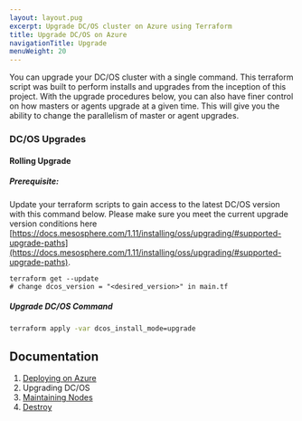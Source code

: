 ```yaml
---
layout: layout.pug
excerpt: Upgrade DC/OS cluster on Azure using Terraform
title: Upgrade DC/OS on Azure
navigationTitle: Upgrade
menuWeight: 20
---
```


You can upgrade your DC/OS cluster with a single command. This terraform script was built to perform installs and upgrades from the inception of this project. With the upgrade procedures below, you can also have finer control on how masters or agents upgrade at a given time. This will give you the ability to change the parallelism of master or agent upgrades.

### DC/OS Upgrades

#### Rolling Upgrade

##### Prerequisite:
Update your terraform scripts to gain access to the latest DC/OS version with this command below. Please make sure you meet the current upgrade version conditions here [https://docs.mesosphere.com/1.11/installing/oss/upgrading/#supported-upgrade-paths](https://docs.mesosphere.com/1.11/installing/oss/upgrading/#supported-upgrade-paths).

```
terraform get --update
# change dcos_version = "<desired_version>" in main.tf
```

##### Upgrade DC/OS Command

```bash
terraform apply -var dcos_install_mode=upgrade
```

## Documentation

1. [Deploying on Azure](./install/README.md)
2. Upgrading DC/OS
3. [Maintaining Nodes](./maintain/README.md)
4. [Destroy](./destroy/README.md)
